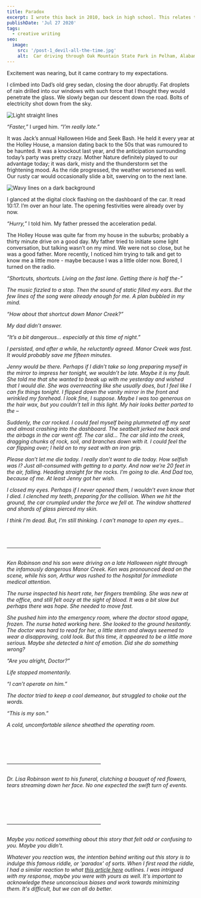 ```yaml
---
title: Paradox
excerpt: I wrote this back in 2010, back in high school. This relates to a concept that I can make better sense of these days and is a lot closer to my heart. I have edited only ever-so-slightly, for style. However, the original text and feeling is very much intact, Grade 10 Jess stuff.
publishDate: 'Jul 27 2020'
tags:
  - creative writing
seo:
  image:
    src: '/post-1_devil-all-the-time.jpg'
    alt:  Car driving through Oak Mountain State Park in Pelham, Alabama
---
```


Excitement was nearing, but it came contrary to my expectations.

I climbed into Dad’s old grey sedan, closing the door abruptly. Fat droplets of rain drilled into our windows with such force that I thought they would penetrate the glass. We slowly began our descent down the road. Bolts of electricity shot down from the sky.

![Light straight lines](/post-10.jpg)

<em>“Faster,”</em> I urged him. <em>“I’m really late.”</em>

It was Jack’s annual Halloween Hide and Seek Bash. He held it every year at the Holley House, a mansion dating back to the 50s that was rumoured to be haunted. It was a knockout last year, and the anticipation surrounding today’s party was pretty crazy.
Mother Nature definitely played to our advantage today; it was dark, misty and the thunderstorm set the frightening mood. As the ride progressed, the weather worsened as well. Our rusty car would occasionally slide a bit, swerving on to the next lane.

![Wavy lines on a dark background](/post-4.jpg)

I glanced at the digital clock flashing on the dashboard of the car. It read 10:17. I’m over an hour late. The opening festivities were already over by now.

<em>“Hurry,”</em> I told him. My father pressed the acceleration pedal.

The Holley House was quite far from my house in the suburbs; probably a thirty minute drive on a good day. My father tried to initiate some light conversation, but talking wasn’t on my mind. We were not so close, but he was a good father. More recently, I noticed him trying to talk and get to know me a little more - maybe because I was a little older now. Bored, I turned on the radio.

<em>“Shortcuts, shortcuts. Living on the fast lane. Getting there is half the-”<em>

The music fizzled to a stop. Then the sound of static filled my ears. But the few lines of the song were already enough for me. A plan bubbled in my mind.

<em>“How about that shortcut down Manor Creek?”</em>

My dad didn’t answer.

<em>“It’s a bit dangerous… especially at this time of night.”</em>

I persisted, and after a while, he reluctantly agreed. Manor Creek was fast. It would probably save me fifteen minutes.

Jenny would be there. Perhaps if I didn’t take so long preparing myself in the mirror to impress her tonight, we wouldn’t be late. Maybe it is my fault. She told me that she wanted to break up with me yesterday and wished that I would die. She was overreacting like she usually does, but I feel like I can fix things tonight. I flipped down the vanity mirror in the front and wrinkled my forehead. I look fine, I suppose. Maybe I was too generous on the hair wax, but you couldn’t tell in this light. My hair looks better parted to the –

Suddenly, the car rocked. I could feel myself being plummeted off my seat and almost crashing into the dashboard. The seatbelt jerked me back and the airbags in the car went off. The car slid… The car slid into the creek, dragging chunks of rock, soil, and branches down with it. I could feel the car flipping over; I held on to my seat with an iron grip.

<em>Please don’t let me die today. I really don’t want to die today.
How selfish was I? Just all-consumed with getting to a party. And now we’re 20 feet in the air, falling. Heading straight for the rocks. I’m going to die. And Dad too, because of me. At least Jenny got her wish.</em>

I closed my eyes. Perhaps if I never opened them, I wouldn’t even know that I died. I clenched my teeth, preparing for the collision. When we hit the ground, the car crumpled under the force we fell at. The window shattered and shards of glass pierced my skin.

<em>I think I’m dead. But, I’m still thinking. I can’t manage to open my eyes…</em>
<br><br><br><br>

<hr align = "left" width="50%">
<br>
Ken Robinson and his son were driving on a late Halloween night through the infamously dangerous Manor Creek. Ken was pronounced dead on the scene, while his son, Arthur was rushed to the hospital for immediate medical attention.

The nurse inspected his heart rate, her fingers trembling. She was new at the office, and still felt oozy at the sight of blood. It was a bit slow but perhaps there was hope. She needed to move fast.

She pushed him into the emergency room, where the doctor stood agape, frozen. The nurse hated working here.  She looked to the ground hesitantly. The doctor was hard to read for her, a little stern and always seemed to wear a disapproving, cold look. But this time, it appeared to be a little more serious. Maybe she detected a hint of emotion. Did she do something wrong?

<em>“Are you alright, Doctor?”</em>

Life stopped momentarily.

<em>“I can’t operate on him.”</em>

The doctor tried to keep a cool demeanor, but struggled to choke out the words.

<em>“This is my son.”</em>

A cold, uncomfortable silence sheathed the operating room.

<br><br><br><br>

<hr align = "left" width="50%">
<br>
Dr. Lisa Robinson went to his funeral, clutching a bouquet of red flowers, tears streaming down her face. No one expected the swift turn of events.

<br><br><br><br>

<hr align = "left" width="50%">
<br>
Maybe you noticed something about this story that felt odd or confusing to you. Maybe you didn't.

Whatever you reaction was, the intention behind writing out this story is to indulge this famous riddle, or 'paradox' of sorts. When I first read the riddle, I had a similar reaction to what <a href="http://www.bu.edu/articles/2014/bu-research-riddle-reveals-the-depth-of-gender-bias/">this article here</a> outlines. I was intrigued with my response, maybe you were with yours as well. It's important to acknowledge these unconscious biases and work towards minimizing them. It's difficult, but we can all do better.
